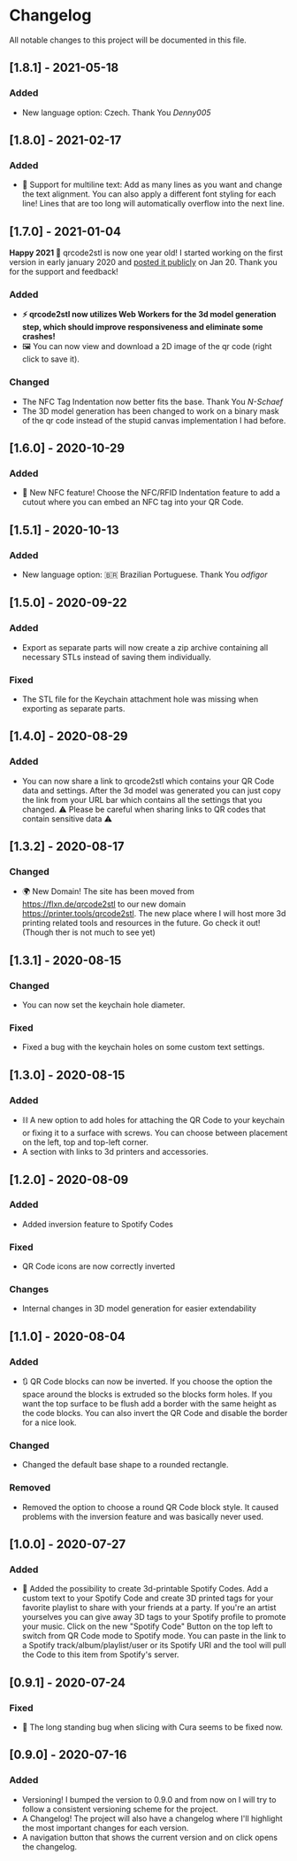 # Changelog
All notable changes to this project will be documented in this file.

## [1.8.1] - 2021-05-18
### Added
- New language option: Czech. Thank You *Denny005*

## [1.8.0] - 2021-02-17
### Added
- 📃 Support for multiline text: Add as many lines as you want and change the text alignment. You can also apply a different font styling for each line! Lines that are too long will automatically overflow into the next line.

## [1.7.0] - 2021-01-04
**Happy 2021 🥳**
qrcode2stl is now one year old! I started working on the first version in early january 2020 and [posted it publicly](https://www.reddit.com/r/3Dprinting/comments/ergng8/inspired_by_all_the_qr_codes_lately_i_made_a_web/) on Jan 20.
Thank you for the support and feedback!

### Added
- **⚡ qrcode2stl now utilizes Web Workers for the 3d model generation step, which should improve responsiveness and eliminate some crashes!**
- 🖼️ You can now view and download a 2D image of the qr code (right click to save it).
### Changed
- The NFC Tag Indentation now better fits the base. Thank You *N-Schaef*
- The 3D model generation has been changed to work on a binary mask of the qr code instead of the stupid canvas implementation I had before.

## [1.6.0] - 2020-10-29
### Added
- 📶 New NFC feature! Choose the NFC/RFID Indentation feature to add a cutout where you can embed an NFC tag into your QR Code.

## [1.5.1] - 2020-10-13
### Added
- New language option: 🇧🇷 Brazilian Portuguese. Thank You *odfigor*

## [1.5.0] - 2020-09-22
### Added
- Export as separate parts will now create a zip archive containing all necessary STLs instead of saving them individually.
### Fixed
- The STL file for the Keychain attachment hole was missing when exporting as separate parts.

## [1.4.0] - 2020-08-29
### Added
- You can now share a link to qrcode2stl which contains your QR Code data and settings.
  After the 3d model was generated you can just copy the link from your URL bar which contains all the settings that you changed.
  ⚠️ Please be careful when sharing links to QR codes that contain sensitive data ⚠️

## [1.3.2] - 2020-08-17
### Changed
- 🌍 New Domain! The site has been moved from https://flxn.de/qrcode2stl to our new domain https://printer.tools/qrcode2stl. The new place where I will host more 3d printing related tools and resources in the future.
  Go check it out! (Though ther is not much to see yet)

## [1.3.1] - 2020-08-15
### Changed
- You can now set the keychain hole diameter.

### Fixed
- Fixed a bug with the keychain holes on some custom text settings.

## [1.3.0] - 2020-08-15
### Added
- ⛓ A new option to add holes for attaching the QR Code to your keychain or fixing it to a surface with screws.
  You can choose between placement on the left, top and top-left corner.
- A section with links to 3d printers and accessories.

## [1.2.0] - 2020-08-09
### Added
- Added inversion feature to Spotify Codes

### Fixed
- QR Code icons are now correctly inverted

### Changes
- Internal changes in 3D model generation for easier extendability

## [1.1.0] - 2020-08-04
### Added
- 🔃 QR Code blocks can now be inverted. If you choose the option the space around the blocks is extruded so the blocks form holes.
  If you want the top surface to be flush add a border with the same height as the code blocks.
  You can also invert the QR Code and disable the border for a nice look.

### Changed
- Changed the default base shape to a rounded rectangle.

### Removed
- Removed the option to choose a round QR Code block style. It caused problems with the inversion feature and was basically never used.

## [1.0.0] - 2020-07-27
### Added
- 🎵 Added the possibility to create 3d-printable Spotify Codes.
  Add a custom text to your Spotify Code and create 3D printed tags for your favorite playlist to share with your friends at a party.
  If you're an artist yourselves you can give away 3D tags to your Spotify profile to promote your music.
  Click on the new "Spotify Code" Button on the top left to switch from QR Code mode to Spotify mode.
  You can paste in the link to a Spotify track/album/playlist/user or its Spotify URI and the tool will pull the Code to this item from Spotify's server.

## [0.9.1] - 2020-07-24
### Fixed
- 🥳 The long standing bug when slicing with Cura seems to be fixed now.

## [0.9.0] - 2020-07-16
### Added
- Versioning! I bumped the version to 0.9.0 and from now on I will try to follow a consistent versioning scheme for the project.
- A Changelog! The project will also have a changelog where I'll highlight the most important changes for each version.
- A navigation button that shows the current version and on click opens the changelog.
